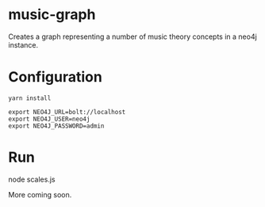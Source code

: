 # music-graph

Creates a graph representing a number of music theory concepts in a neo4j instance.

# Configuration

```
yarn install

export NEO4J_URL=bolt://localhost
export NEO4J_USER=neo4j
export NEO4J_PASSWORD=admin
```

# Run

node scales.js

More coming soon.